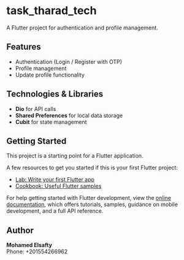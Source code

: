 # task_tharad_tech

A Flutter project for authentication and profile management.

## Features
- Authentication (Login / Register with OTP)
- Profile management
- Update profile functionality

## Technologies & Libraries
- **Dio** for API calls
- **Shared Preferences** for local data storage
- **Cubit** for state management

## Getting Started

This project is a starting point for a Flutter application.

A few resources to get you started if this is your first Flutter project:

- [Lab: Write your first Flutter app](https://docs.flutter.dev/get-started/codelab)
- [Cookbook: Useful Flutter samples](https://docs.flutter.dev/cookbook)

For help getting started with Flutter development, view the
[online documentation](https://docs.flutter.dev/), which offers tutorials,
samples, guidance on mobile development, and a full API reference.

## Author
**Mohamed Elsafty**  
Phone: +201554266962
